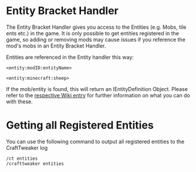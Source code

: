 # Entity Bracket Handler

The Entity Bracket Handler gives you access to the Entities (e.g. Mobs, tile ents etc.) in the game. It is only possible to get entities registered in the game, so adding or removing mods may cause issues if you reference the mod's mobs in an Entity Bracket Handler.

Entities are referenced in the Entity handler this way:

```zenscript
<entity:modID:entityName>

<entity:minecraft:sheep>
```

If the mob/entity is found, this will return an IEntityDefinition Object. Please refer to the [respective Wiki entry](/Vanilla/Entities/IEntityDefinition/) for further information on what you can do with these.

# Getting all Registered Entities

You can use the following command to output all registered entities to the CraftTweaker log

    /ct entities
    /crafttweaker entities